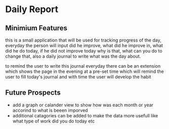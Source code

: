 # Daily Report

## Minimium Features

this is a small application that will be used for tracking progress of the day, everyday the person will input did he improve, what did he improve in, what did he do today, if he did not improve today why is that, what can you do to change that, also a daily journal to write what was the day about.

to remind the user to write this journal everyday there can be an extension which shows the page in the evening at a pre-set time which will remind the user to fill today's journal and with time the user will develop the habit

## Future Prospects
- add a graph or calander view to show how was each month or year accorind to what is beeen imporved
- additional catagories can be added to make the data more usefull like what type of work did you do today etc
